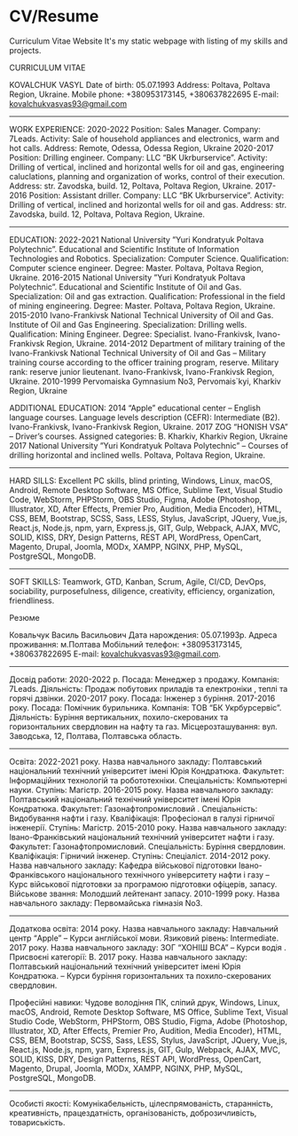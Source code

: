 # CV/Resume
Curriculum Vitae Website 
It's my static webpage with listing of my skills and projects.

CURRICULUM VITAE

KOVALCHUK VASYL
Date of birth: 05.07.1993
Address: Poltava, Poltava Region, Ukraine.
Mobile phone: +380953173145, +380637822695
E-mail: kovalchukvasvas93@gmail.com

_______________________________________________________________________________________________
WORK EXPERIENCE:
2020-2022 Position: Sales Manager.
Company: 7Leads. Activity: Sale of household appliances and electronics, warm and hot calls.
Address: Remote, Odessa, Odessa Region, Ukraine
2020-2017 Position: Drilling engineer.
Company: LLC “BK Ukrburservice”. Activity: Drilling of vertical, inclined and horizontal wells for oil and gas,
engineering caluclations, planning and organization of works, control of their execution.
Address: str. Zavodska, build. 12, Poltava, Poltava Region, Ukraine.
2017-2016 Position: Assistant driller.
Company: LLC “BK Ukrburservice”. Activity: Drilling of vertical, inclined and horizontal wells for oil and gas.
Address: str. Zavodska, build. 12, Poltava, Poltava Region, Ukraine.
_______________________________________________________________________________________________
EDUCATION:
2022-2021 National University ”Yuri Kondratyuk Poltava Polytechnic”. Educational and Scientific Institute of
Information Technologies and Robotics. Specialization: Computer Science. Qualification: Computer science engineer.
Degree: Master. Poltava, Poltava Region, Ukraine.
2016-2015 National University ”Yuri Kondratyuk Poltava Polytechnic”. Educational and Scientific Institute of Oil
and Gas. Specialization: Oil and gas extraction. Qualification: Professional in the field of mining engineering. Degree:
Master. Poltava, Poltava Region, Ukraine.
2015-2010 Ivano-Frankivsk National Technical University of Oil and Gas. Institute of Oil and Gas Engineering.
Specialization: Drilling wells. Qualification: Mining Engineer. Degree: Specialist. Ivano-Frankivsk, Ivano-Frankivsk
Region, Ukraine.
2014-2012 Department of military training of the Ivano-Frankivsk National Technical University of Oil and Gas –
Military training course according to the officer training program, reserve. Military rank: reserve junior lieutenant.
Ivano-Frankivsk, Ivano-Frankivsk Region, Ukraine.
2010-1999 Pervomaiska Gymnasium No3, Pervomais`kyi, Kharkiv Region, Ukraine

ADDITIONAL EDUCATION:
2014 “Apple” educational center – English language courses. Language levels description (CEFR): Intermediate (B2).
Ivano-Frankivsk, Ivano-Frankivsk Region, Ukraine.
2017 ZOG “HONISH VSA” – Driver’s courses. Assigned categories: B. Kharkiv, Kharkiv Region, Ukraine
2017 National University ”Yuri Kondratyuk Poltava Polytechnic” – Courses of drilling horizontal and inclined wells.
Poltava, Poltava Region, Ukraine.
_______________________________________________________________________________________________
HARD SILLS:
Excellent PC skills, blind printing, Windows, Linux, macOS, Android, Remote Desktop Software, MS Office,
Sublime Text, Visual Studio Code, WebStorm, PHPStorm, OBS Studio, Figma, Adobe (Photoshop, Illustrator, XD,
After Effects, Premier Pro, Audition, Media Encoder), HTML, CSS, BEM, Bootstrap, SCSS, Sass, LESS, Stylus,
JavaScript, JQuery, Vue,js, React.js, Node.js, npm, yarn, Express.js, GIT, Gulp, Webpack, AJAX, MVC, SOLID,
KISS, DRY, Design Patterns, REST API, WordPress, OpenCart, Magento, Drupal, Joomla, MODx, XAMPP,
NGINX, PHP, MySQL, PostgreSQL, MongoDB.
_______________________________________________________________________________________________
SOFT SKILLS:
Teamwork, GTD, Kanban, Scrum, Agile, CI/CD, DevOps, sociability, purposefulness, diligence, creativity,
efficiency, organization, friendliness.











Резюме

Ковальчук Василь Васильович
Дата нарождения: 05.07.1993р.
Адреса проживання: м.Полтава
Мобільний телефон: +380953173145, +380637822695
E-mail: kovalchukvasvas93@gmail.com.

_______________________________________________________________________________________________
Досвід работи:
2020-2022 р. Посада: Менеджер з продажу.
Компанія: 7Leads. Діяльність: Продаж побутових приладів та електроніки , теплі та горячі дзвінки.
2020-2017 року. Посада: Інженер з буріння.
2017-2016 року. Посада: Помічник бурильника.
Компанія: ТОВ “БК Укрбурсервіс”. Діяльність: Буріння вертикальних, похило-скерованих та горизонтальних
свердловин на нафту та газ. Місцерозташування: вул. Заводська, 12, Полтава, Полтавська область.
_______________________________________________________________________________________________
Освіта:
2022-2021 року. Назва навчального закладу: Полтавський національний технічний університет імені Юрія
Кондратюка. Факультет: Інформаційних технологій та робототехніки. Cпеціальність: Компьютерні науки.
Ступінь: Магістр.
2016-2015 року. Назва навчального закладу: Полтавський національний технічний університет імені Юрія
Кондратюка. Факультет: Газонафтопромисловий . Cпеціальність: Видобування нафти і газу. Кваліфікація:
Професіонал в галузі гірничої інженерії. Ступінь: Магістр.
2015-2010 року. Назва навчального закладу: Івано-Франківський національний технічний університет нафти і
газу. Факультет: Газонафтопромисловий. Спеціальність: Буріння свердловин. Кваліфікація: Гірничий інженер.
Ступінь: Спеціаліст.
2014-2012 року. Назва навчального закладу: Кафедра військової підготовки Івано-Франківського
національного технічного університету нафти і газу – Курс військової підготовки за програмою підготовки
офіцерів, запасу. Військове звання: Молодший лейтенант запасу.
2010-1999 року. Назва навчального закладу: Первомайська гімназія No3.
_______________________________________________________________________________________________
Додаткова освіта:
2014 року. Назва навчального закладу: Навчальний центр “Apple” – Курси англійської мови. Язиковий рівень:
Intermediate.
2017 року. Назва навчального закладу: ЗОГ “ХОНІШ ВСА” – Курси водія . Присвоєні категорії: B.
2017 року. Назва навчального закладу: Полтавський національний технічний університет імені Юрія
Кондратюка. – Курси буріння горизонтальних та похило-скерованих свердловин.

Професійні навики:
Чудове володіння ПК, сліпий друк, Windows, Linux, macOS, Android, Remote Desktop Software, MS Office,
Sublime Text, Visual Studio Code, WebStorm, PHPStorm, OBS Studio, Figma, Adobe (Photoshop, Illustrator, XD,
After Effects, Premier Pro, Audition, Media Encoder), HTML, CSS, BEM, Bootstrap, SCSS, Sass, LESS, Stylus,
JavaScript, JQuery, Vue,js, React.js, Node.js, npm, yarn, Express.js, GIT, Gulp, Webpack, AJAX, MVC, SOLID,
KISS, DRY, Design Patterns, REST API, WordPress, OpenCart, Magento, Drupal, Joomla, MODx, XAMPP,
NGINX, PHP, MySQL, PostgreSQL, MongoDB.
_______________________________________________________________________________________________
Особисті якості:
Комунікабельність, цілеспрямованість, старанність, креативність, працездатність, організованість,
доброзичливість, товариськість.

